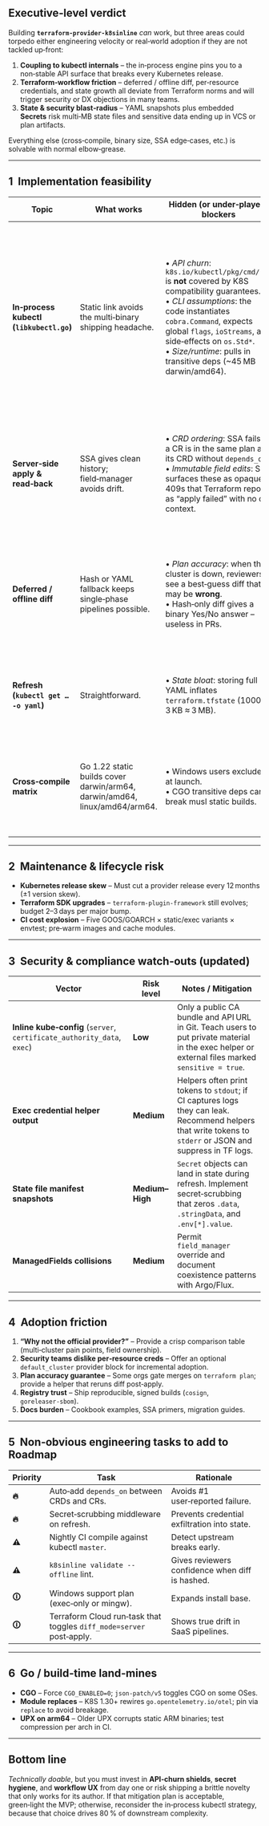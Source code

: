 ## Executive‑level verdict

Building **`terraform‑provider‑k8sinline`** *can* work, but three areas could torpedo either engineering velocity or real‑world adoption if they are not tackled up‑front:

1. **Coupling to kubectl internals** – the in‑process engine pins you to a non‑stable API surface that breaks every Kubernetes release.  
2. **Terraform‑workflow friction** – deferred / offline diff, per‑resource credentials, and state growth all deviate from Terraform norms and will trigger security or DX objections in many teams.  
3. **State & security blast‑radius** – YAML snapshots plus embedded **Secrets** risk multi‑MB state files and sensitive data ending up in VCS or plan artifacts.

Everything else (cross‑compile, binary size, SSA edge‑cases, etc.) is solvable with normal elbow‑grease.

---

## 1  Implementation feasibility

| Topic | What works | Hidden (or under‑played) blockers | Mitigations |
|-------|------------|-----------------------------------|-------------|
| **In‑process kubectl (`libkubectl.go`)** | Static link avoids the multi‑binary shipping headache. | • *API churn*: `k8s.io/kubectl/pkg/cmd/...` is **not** covered by K8S compatibility guarantees.<br>• *CLI assumptions*: the code instantiates `cobra.Command`, expects global `flags`, `ioStreams`, and side‑effects on `os.Std*`.<br>• *Size/runtime*: pulls in transitive deps (~45 MB darwin/amd64). | • Wrap in a thin adapter that locally patches breaking changes each release (manual upkeep).<br>• Nightly canary compile against `master`.<br>• Keep an opt‑in `ExecKubectl` path if the static build lags. |
| **Server‑side apply & read‑back** | SSA gives clean history; field‑manager avoids drift. | • *CRD ordering*: SSA fails if a CR is in the same plan as its CRD without `depends_on`.<br>• *Immutable field edits*: SSA surfaces these as opaque 409s that Terraform reports as “apply failed” with no diff context. | • Pre‑apply graph walk that auto‑adds `depends_on` when a CR and its CRD share a plan.<br>• Intercept 409s, parse the `Status`, and map them into TF diagnostics. |
| **Deferred / offline diff** | Hash or YAML fallback keeps single‑phase pipelines possible. | • *Plan accuracy*: when the cluster is down, reviewers see a best‑guess diff that may be **wrong**.<br>• Hash‑only diff gives a binary Yes/No answer – useless in PRs. | • Default to `diff_history = yaml` despite state size hit; warn loudly about drift.<br>• Allow a post‑cluster‑up `terraform plan` re‑run (document workflow). |
| **Refresh (`kubectl get … -o yaml`)** | Straightforward. | • *State bloat*: storing full YAML inflates `terraform.tfstate` (1000 × 3 KB ≈ 3 MB). | • Store only metadata + SHA256 in state; keep full YAML in a side‑car (e.g. S3) addressed by hash. |
| **Cross‑compile matrix** | Go 1.22 static builds cover darwin/arm64, darwin/amd64, linux/amd64/arm64. | • Windows users excluded at launch.<br>• CGO transitive deps can break musl static builds. | • Document Windows as “exec‑kubectl only” for now.<br>• `go build -trimpath -ldflags "-s -w"` plus `upx` to keep binaries < 25 MB. |

---

## 2  Maintenance & lifecycle risk

* **Kubernetes release skew** – Must cut a provider release every 12 months (±1 version skew).  
* **Terraform SDK upgrades** – `terraform-plugin-framework` still evolves; budget 2–3 days per major bump.  
* **CI cost explosion** – Five GOOS/GOARCH × static/exec variants × envtest; pre‑warm images and cache modules.

---

## 3  Security & compliance watch‑outs (updated)

| Vector | Risk level | Notes / Mitigation |
|--------|-----------|--------------------|
| **Inline kube‑config** (`server`, `certificate_authority_data`, `exec`) | **Low** | Only a public CA bundle and API URL in Git. Teach users to put private material in the exec helper or external files marked `sensitive = true`. |
| **Exec credential helper output** | **Medium** | Helpers often print tokens to `stdout`; if CI captures logs they can leak. Recommend helpers that write tokens to `stderr` or JSON and suppress in TF logs. |
| **State file manifest snapshots** | **Medium–High** | `Secret` objects can land in state during refresh. Implement secret‑scrubbing that zeros `.data`, `.stringData`, and `.env[*].value`. |
| **ManagedFields collisions** | **Medium** | Permit `field_manager` override and document coexistence patterns with Argo/Flux. |

---

## 4  Adoption friction

1. **“Why not the official provider?”** – Provide a crisp comparison table (multi‑cluster pain points, field ownership).  
2. **Security teams dislike per‑resource creds** – Offer an optional `default_cluster` provider block for incremental adoption.  
3. **Plan accuracy guarantee** – Some orgs gate merges on `terraform plan`; provide a helper that reruns diff post‑apply.  
4. **Registry trust** – Ship reproducible, signed builds (`cosign`, `goreleaser‑sbom`).  
5. **Docs burden** – Cookbook examples, SSA primers, migration guides.

---

## 5  Non‑obvious engineering tasks to add to Roadmap

| Priority | Task | Rationale |
|----------|------|-----------|
| **🔥** | Auto‑add `depends_on` between CRDs and CRs. | Avoids #1 user‑reported failure. |
| **🔥** | Secret‑scrubbing middleware on refresh. | Prevents credential exfiltration into state. |
| **⚠️** | Nightly CI compile against kubectl `master`. | Detect upstream breaks early. |
| **⚠️** | `k8sinline validate --offline` lint. | Gives reviewers confidence when diff is hashed. |
| **🛈** | Windows support plan (exec‑only or mingw). | Expands install base. |
| **🛈** | Terraform Cloud run‑task that toggles `diff_mode=server` post‑apply. | Shows true drift in SaaS pipelines. |

---

## 6  Go / build‑time land‑mines

* **CGO** – Force `CGO_ENABLED=0`; `json-patch/v5` toggles CGO on some OSes.  
* **Module replaces** – K8S 1.30+ rewires `go.opentelemetry.io/otel`; pin via `replace` to avoid breakage.  
* **UPX on arm64** – Older UPX corrupts static ARM binaries; test compression per arch in CI.

---

## Bottom line

*Technically doable*, but you must invest in **API‑churn shields**, **secret hygiene**, and **workflow UX** from day one or risk shipping a brittle novelty that only works for its author. If that mitigation plan is acceptable, green‑light the MVP; otherwise, reconsider the in‑process kubectl strategy, because that choice drives 80 % of downstream complexity.

